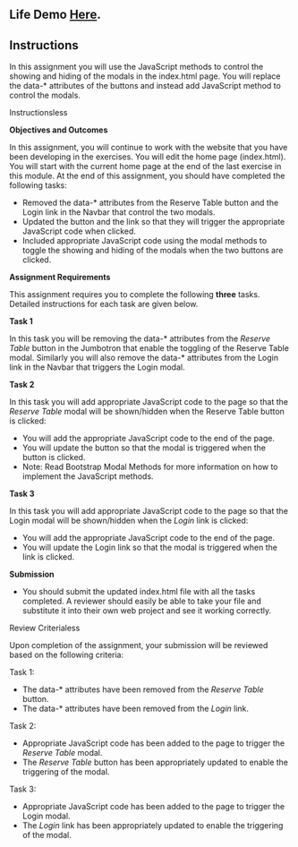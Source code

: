 <h2>Life Demo <a  href="https://s3.amazonaws.com/coursera-uploads/peer-review/ycQnChn3EeWDtQoum3sFeQ/b82eb7fb2ff9259a189c872722d2bdc7/index.html"/>Here</a>.</h2>
<div class="c-peer-review-assignment c-peer-card card-rich-interaction"><h2 class="headline-2-text">Instructions</h2><div class="c-peer-review-assignment-intro bt3-row"><div class="bt3-col-md-12"><div data-js="introduction"><div class="rc-CML styled" data-reactid=".2"><div data-reactid=".2.0"><p>In this assignment you will use the JavaScript methods to control the showing and hiding of the modals in the index.html page. You will replace the data-* attributes of the buttons and instead add JavaScript method to control the modals.</p></div></div></div></div></div><div data-js="instruction-sections" class="c-peer-review-assignment-sections"><div><div class="c-peer-review-assignment-section bt3-row"><div class="bt3-col-md-12"><div data-js="title-container" class="c-peer-review-assignment-section-title-container active"><span class="body-2-text">Instructions</span><span data-js="section-toggle" class="c-peer-review-assignment-section-title-toggle body-2-text"><span data-js="section-content-show-more" style="display: none;">more&nbsp;<em class="c-peer-review-assignment-section-title-toggle-arrow cif-chevron-down"></em></span><span data-js="section-content-show-less" style="display: inline;">less&nbsp;<em class="c-peer-review-assignment-section-title-toggle-arrow cif-chevron-up"></em></span></span></div><div class="open"><div data-js="section-content-container" class="c-peer-review-assignment-section-content"><div data-js="section-content"><div class="rc-CML styled" data-reactid=".3"><div data-reactid=".3.0"><p><strong>Objectives and Outcomes</strong></p><p>In this assignment, you will continue to work with the website that you have been developing in the exercises. You will edit the home page (index.html). You will start with the current home page at the end of the last exercise in this module. At the end of this assignment, you should have completed the following tasks:</p><ul><li>Removed the data-* attributes from the Reserve Table button and the Login link in the Navbar that control the two modals.</li><li>Updated the button and the link so that they will trigger the appropriate JavaScript code when clicked.</li><li>Included appropriate JavaScript code using the modal methods to toggle the showing and hiding of the modals when the two buttons are clicked.</li></ul><p><strong>Assignment Requirements</strong></p><p>This assignment requires you to complete the following <strong>three</strong> tasks. Detailed instructions for each task are given below.</p><p><strong>Task 1</strong></p><p>In this task you will be removing the data-* attributes from the <em>Reserve Table </em>button in the Jumbotron that enable the toggling of the Reserve Table modal. Similarly you will also remove the data-* attributes from the Login link in the Navbar that triggers the Login modal.</p><p><strong>Task 2</strong></p><p>In this task you will add appropriate JavaScript code to the page so that the <em>Reserve Table</em> modal will be shown/hidden when the Reserve Table button is clicked:</p><ul><li>You will add the appropriate JavaScript code to the end of the page.</li><li>You will update the button so that the modal is triggered when the button is clicked.</li><li>Note: Read Bootstrap Modal Methods for more information on how to implement the JavaScript methods.</li></ul><p><strong>Task 3</strong></p><p>In this task you will add appropriate JavaScript code to the page so that the Login modal will be shown/hidden when the <em>Login</em> link is clicked:</p><ul><li>You will add the appropriate JavaScript code to the end of the page.</li><li>You will update the Login link so that the modal is triggered when the link is clicked.</li></ul><p><strong>Submission</strong></p><ul><li>You should submit the updated index.html file with all the tasks completed. A reviewer should easily be able to take your file and substitute it into their own web project and see it working correctly.</li></ul></div></div></div></div></div></div></div></div><div><div class="c-peer-review-assignment-section bt3-row"><div class="bt3-col-md-12"><div data-js="title-container" class="c-peer-review-assignment-section-title-container active"><span class="body-2-text">Review Criteria</span><span data-js="section-toggle" class="c-peer-review-assignment-section-title-toggle body-2-text"><span data-js="section-content-show-more" style="display: none;">more&nbsp;<em class="c-peer-review-assignment-section-title-toggle-arrow cif-chevron-down"></em></span><span data-js="section-content-show-less" style="display: inline;">less&nbsp;<em class="c-peer-review-assignment-section-title-toggle-arrow cif-chevron-up"></em></span></span></div><div class="open"><div data-js="section-content-container" class="c-peer-review-assignment-section-content"><div data-js="section-content"><div class="rc-CML styled" data-reactid=".4"><div data-reactid=".4.0"><p>Upon completion of the assignment, your submission will be reviewed based on the following criteria:</p><p>Task 1:</p><ul><li>The data-* attributes have been removed from the <em>Reserve Table </em>button.</li><li>The data-* attributes have been removed from the<em> Login</em> link.</li></ul><p>Task 2:&nbsp;</p><ul><li>Appropriate JavaScript code has been added to the page to trigger the <em>Reserve Table</em> modal.</li><li>The <em>Reserve Table</em> button has been appropriately updated to enable the triggering of the modal.</li></ul><p>Task 3:</p><ul><li>Appropriate JavaScript code has been added to the page to trigger the Login modal.</li><li>The <em>Login </em>link has been appropriately updated to enable the triggering of the modal.</li></ul></div></div></div></div></div></div></div></div></div></div>